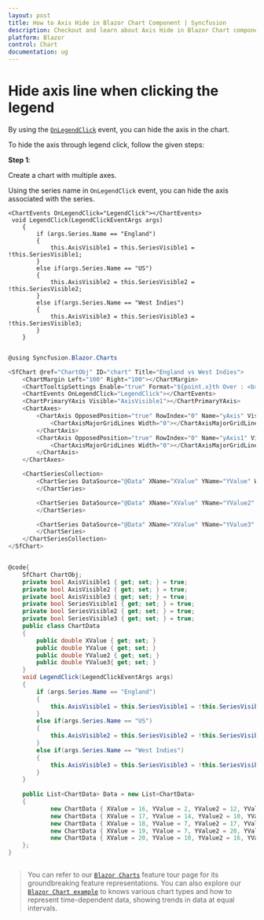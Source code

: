 ```yaml
---
layout: post
title: How to Axis Hide in Blazor Chart Component | Syncfusion
description: Checkout and learn about Axis Hide in Blazor Chart component of Syncfusion, and more details.
platform: Blazor
control: Chart
documentation: ug
---
```


<!-- markdownlint-disable MD036 -->

# Hide axis line when clicking the legend

By using the [`OnLegendClick`](https://help.syncfusion.com/cr/blazor/Syncfusion.Blazor.Charts.ChartEvents.html#Syncfusion_Blazor_Charts_ChartEvents_OnLegendClick) event, you can hide the axis in the chart.

To hide the axis through legend click, follow the given steps:

**Step 1**:

Create a chart with multiple axes.

Using the series name in `OnLegendClick` event, you can hide the axis associated with the series.

```
<ChartEvents OnLegendClick="LegendClick"></ChartEvents>
 void LegendClick(LegendClickEventArgs args)
    {
        if (args.Series.Name == "England")
        {
            this.AxisVisible1 = this.SeriesVisible1 = !this.SeriesVisible1;
        }
        else if(args.Series.Name == "US")
        {
            this.AxisVisible2 = this.SeriesVisible2 = !this.SeriesVisible2;
        }
        else if(args.Series.Name == "West Indies")
        {
            this.AxisVisible3 = this.SeriesVisible3 = !this.SeriesVisible3;
        }
    }

  ```

```csharp

@using Syncfusion.Blazor.Charts

<SfChart @ref="ChartObj" ID="chart" Title="England vs West Indies">
    <ChartMargin Left="100" Right="100"></ChartMargin>
    <ChartTooltipSettings Enable="true" Format="${point.x}th Over : <b>${point.y} Runs</b>"></ChartTooltipSettings>
    <ChartEvents OnLegendClick="LegendClick"></ChartEvents>
    <ChartPrimaryYAxis Visible="AxisVisible1"></ChartPrimaryYAxis>
    <ChartAxes>
        <ChartAxis OpposedPosition="true" RowIndex="0" Name="yAxis" Visible="AxisVisible2">
            <ChartAxisMajorGridLines Width="0"></ChartAxisMajorGridLines>
        </ChartAxis>
        <ChartAxis OpposedPosition="true" RowIndex="0" Name="yAxis1" Visible="AxisVisible3">
            <ChartAxisMajorGridLines Width="0"></ChartAxisMajorGridLines>
        </ChartAxis>
    </ChartAxes>

    <ChartSeriesCollection>
        <ChartSeries DataSource="@Data" XName="XValue" YName="YValue" Width="2" Name="England" Fill="#1e90ff" Type="ChartSeriesType.Column">
        </ChartSeries>

        <ChartSeries DataSource="@Data" XName="XValue" YName="YValue2" Width="2" Name="US" Fill="green" YAxisName="yAxis" Type="ChartSeriesType.Column">
        </ChartSeries>

        <ChartSeries DataSource="@Data" XName="XValue" YName="YValue3" Width="2" Name="West Indies" Fill="#b22222" YAxisName="yAxis1" Type="ChartSeriesType.Column">
        </ChartSeries>
    </ChartSeriesCollection>
</SfChart>


@code{
    SfChart ChartObj;
    private bool AxisVisible1 { get; set; } = true;
    private bool AxisVisible2 { get; set; } = true;
    private bool AxisVisible3 { get; set; } = true;
    private bool SeriesVisible1 { get; set; } = true;
    private bool SeriesVisible2 { get; set; } = true;
    private bool SeriesVisible3 { get; set; } = true;
    public class ChartData
    {
        public double XValue { get; set; }
        public double YValue { get; set; }
        public double YValue2 { get; set; }
        public double YValue3{ get; set; }
    }
    void LegendClick(LegendClickEventArgs args)
    {
        if (args.Series.Name == "England")
        {
            this.AxisVisible1 = this.SeriesVisible1 = !this.SeriesVisible1;
        }
        else if(args.Series.Name == "US")
        {
            this.AxisVisible2 = this.SeriesVisible2 = !this.SeriesVisible2;
        }
        else if(args.Series.Name == "West Indies")
        {
            this.AxisVisible3 = this.SeriesVisible3 = !this.SeriesVisible3;
        }
    }
   
    public List<ChartData> Data = new List<ChartData>
    {
            new ChartData { XValue = 16, YValue = 2, YValue2 = 12, YValue3 = 7 },
            new ChartData { XValue = 17, YValue = 14, YValue2 = 10, YValue3 = 7 },
            new ChartData { XValue = 18, YValue = 7, YValue2 = 17, YValue3 = 11 },
            new ChartData { XValue = 19, YValue = 7, YValue2 = 20, YValue3 = 8 },
            new ChartData { XValue = 20, YValue = 10, YValue2 = 16, YValue3 = 24 },
    };
}



```

> You can refer to our [`Blazor Charts`](https://www.syncfusion.com/blazor-components/blazor-charts) feature tour page for its groundbreaking feature representations. You can also explore our [`Blazor Chart example`](https://blazor.syncfusion.com/demos/chart/line?theme=bootstrap4) to knows various chart types and how to represent time-dependent data, showing trends in data at equal intervals.